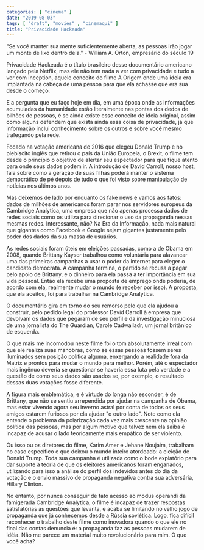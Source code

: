 ```yaml
---
categories: [ "cinema" ]
date: "2019-08-03"
tags: [ "draft", "movies" , "cinemaqui" ]
title: "Privacidade Hackeada"
---
```

"Se você manter sua mente suficientemente aberta, as pessoas irão
jogar um monte de lixo dentro dela." - William A. Orton, empresário do
século 19

Privacidade Hackeada é o título brasileiro desse documentário americano
lançado pela Netflix, mas ele não tem nada a ver com privacidade e
tudo a ver com inception, aquele conceito do filme A Origem onde uma
ideia era implantada na cabeça de uma pessoa para que ela achasse que
era sua desde o começo.

E a pergunta que eu faço hoje em dia, em uma época onde as informações
acumuladas da humanidade estão literalmente nas pontas dos dedos de
bilhões de pessoas, é se ainda existe esse conceito de ideia original,
assim como alguns defendem que exista ainda essa coisa de privacidade,
já que informação inclui conhecimento sobre os outros e sobre você
mesmo trafegando pela rede.

Focado na votação americana de 2016 que elegeu Donald Trump e no
plebiscito inglês que retirou o país da União Europeia, o Brexit,
o filme tem desde o princípio o objetivo de alertar seu espectador
para que fique atento para onde seus dados podem ir. A introdução de
David Carroll, nosso host, fala sobre como a geração de suas filhas
poderá manter o sistema democrático de pé depois de tudo o que foi
visto sobre manipulação de notícias nos últimos anos.

Mas deixemos de lado por enquanto os fake news e vamos aos fatos:
dados de milhões de americanos foram parar nos servidores europeus
da Cambridge Analytica, uma empresa que não apenas processa dados de
redes sociais como os utiliza para direcionar o uso da propaganda nessas
mesmas redes. Interessante, não? Na Era da Informação, nada mais
natural que gigantes como Facebook e Google sejam gigantes justamente
pelo poder dos dados da sua massa de usuários.

As redes sociais foram úteis em eleições passadas, como a de Obama em
2008, quando Brittany Kayser trabalhou como voluntária para alavancar
uma das primeiras campanhas a usar o poder da internet para eleger o
candidato democrata. A campanha termina, o partido se recusa a pagar pelo
apoio de Brittany, e o dinheiro para ela passa a ter importância em sua
vida pessoal. Então ela recebe uma proposta de emprego onde poderia, de
acordo com ela, realmente mudar o mundo (e receber por isso). A proposta,
que ela aceitou, foi para trabalhar na Cambridge Analytica.

O documentário gira em torno do seu remorso pelo que ela ajudou a
construir, pelo pedido legal do professor David Carroll à empresa que
devolvam os dados que pegaram de seu perfil e da investigação minuciosa
de uma jornalista do The Guardian, Carole Cadwalladr, um jornal britânico
de esquerda.

O que mais me incomodou neste filme foi o tom absolutamente irreal com que
ele realiza suas manobras, como se essas pessoas fossem seres iluminados
sem posição política alguma, enxergando a realidade fora da Matrix e
prontos para mudar o mundo para melhor. Porém, até o espectador mais
ingênuo deveria se questionar se haveria essa luta pela verdade e a
questão de como seus dados são usados se, por exemplo, o resultado
dessas duas votações fosse diferente.

A figura mais emblemática, e é virtude do longa não esconder, é de
Brittany, que não se sentiu arrependida por ajudar na campanha de Obama,
mas estar vivendo agora seu inverno astral por conta de todos os seus
amigos estarem furiosos por ela ajudar "o outro lado". Note como ela
entende o problema da polarização cada vez mais crescente na opinião
política das pessoas, mas por algum motivo que talvez nem ela saiba é
incapaz de acusar o lado teoricamente mais empático de ser violento.

Ou isso ou os diretores do filme, Karim Amer e Jehane Noujaim, trabalham
no caso específico e que deixou o mundo inteiro atordoado: a eleição
de Donald Trump. Toda sua campanha é utilizada como o bode expiatório
para dar suporte à teoria de que os eleitores americanos foram enganados,
utilizando para isso a análise do perfil dos indevidos antes do dia da
votação e o envio massivo de propaganda negativa contra sua adversária,
Hillary Clinton.

No entanto, por nunca conseguir de fato acesso ao modus operandi da
famigerada Cambridge Analytica, o filme é incapaz de trazer respostas
satisfatórias às questões que levanta, e acaba se limitando no velho
jogo de propaganda que já conhecemos desde a Rússia soviética. Logo,
fica difícil reconhecer o trabalho deste filme como inovadora quando
o que ele no final das contas denuncia é: a propaganda faz as pessoas
mudarem de idéia. Não me parece um material muito revolucionário para
mim. O que você acha?
